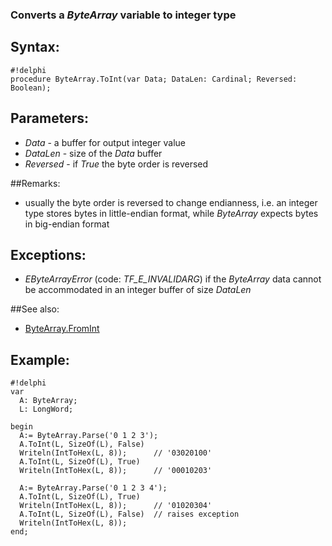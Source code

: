 ### Converts a *ByteArray* variable to integer type ###

## Syntax:
```
#!delphi
procedure ByteArray.ToInt(var Data; DataLen: Cardinal; Reversed: Boolean);
```

## Parameters:

*   *Data* - a buffer for output integer value 
*   *DataLen* - size of the *Data* buffer
*   *Reversed* - if *True* the byte order is reversed

##Remarks:

*   usually the byte order is reversed to change endianness, i.e. an integer type stores bytes in little-endian format, while *ByteArray* expects bytes in big-endian format 

## Exceptions:

*   *EByteArrayError* (code: *TF_E_INVALIDARG*) if the *ByteArray* data cannot be accommodated in an integer buffer of size *DataLen*

##See also:

*   [ByteArray.FromInt](FromInt)

## Example:
```
#!delphi
var
  A: ByteArray;
  L: LongWord;

begin
  A:= ByteArray.Parse('0 1 2 3');
  A.ToInt(L, SizeOf(L), False)
  Writeln(IntToHex(L, 8));      // '03020100'
  A.ToInt(L, SizeOf(L), True)
  Writeln(IntToHex(L, 8));      // '00010203'

  A:= ByteArray.Parse('0 1 2 3 4');
  A.ToInt(L, SizeOf(L), True)
  Writeln(IntToHex(L, 8));      // '01020304'
  A.ToInt(L, SizeOf(L), False)  // raises exception
  Writeln(IntToHex(L, 8));
end;
```
